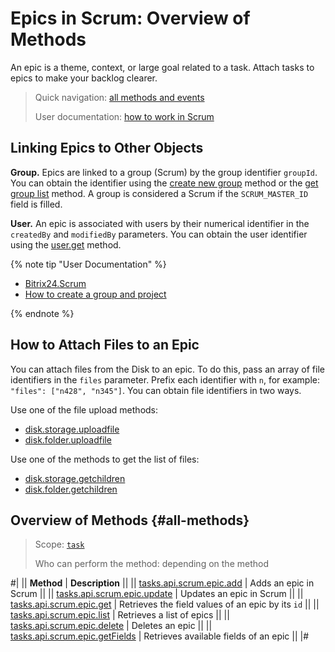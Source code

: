 # Epics in Scrum: Overview of Methods

An epic is a theme, context, or large goal related to a task. Attach tasks to epics to make your backlog clearer.

> Quick navigation: [all methods and events](#all-methods) 
> 
> User documentation: [how to work in Scrum](https://helpdesk.bitrix24.com/open/21300770/) 

## Linking Epics to Other Objects

**Group.** Epics are linked to a group (Scrum) by the group identifier `groupId`. You can obtain the identifier using the [create new group](../../sonet-group-create.md) method or the [get group list](../../socialnetwork-api-workgroup-list.md) method. A group is considered a Scrum if the `SCRUM_MASTER_ID` field is filled.

**User.** An epic is associated with users by their numerical identifier in the `createdBy` and `modifiedBy` parameters. You can obtain the user identifier using the [user.get](../../../user/user-get.md) method.

{% note tip "User Documentation" %}

- [Bitrix24.Scrum](https://helpdesk.bitrix24.com/open/14786248/)
- [How to create a group and project](https://helpdesk.bitrix24.com/open/22796428/)

{% endnote %}

## How to Attach Files to an Epic

You can attach files from the Disk to an epic. To do this, pass an array of file identifiers in the `files` parameter. Prefix each identifier with `n`, for example: `"files": ["n428", "n345"]`. You can obtain file identifiers in two ways.

Use one of the file upload methods:
  - [disk.storage.uploadfile](../../../disk/storage/disk-storage-upload-file.md)
  - [disk.folder.uploadfile](../../../disk/folder/disk-folder-upload-file.md)

Use one of the methods to get the list of files:
  - [disk.storage.getchildren](../../../disk/storage/disk-storage-get-children.md)
  - [disk.folder.getchildren](../../../disk/folder/disk-folder-get-children.md)

## Overview of Methods {#all-methods}

> Scope: [`task`](../../../scopes/permissions.md)
>
> Who can perform the method: depending on the method

#|
|| **Method** | **Description** ||
|| [tasks.api.scrum.epic.add](./tasks-api-scrum-epic-add.md) | Adds an epic in Scrum ||
|| [tasks.api.scrum.epic.update](./tasks-api-scrum-epic-update.md) | Updates an epic in Scrum ||
|| [tasks.api.scrum.epic.get](./tasks-api-scrum-epic-get.md) | Retrieves the field values of an epic by its `id` ||
|| [tasks.api.scrum.epic.list](./tasks-api-scrum-epic-list.md) | Retrieves a list of epics ||
|| [tasks.api.scrum.epic.delete](./tasks-api-scrum-epic-delete.md) | Deletes an epic ||
|| [tasks.api.scrum.epic.getFields](./tasks-api-scrum-epic-get-fields.md) | Retrieves available fields of an epic ||
|#